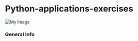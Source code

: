# Python-applications-exercises

![My Image](https://www.habitante.it/wp-content/uploads/2022/03/abitare-vicino-traliccio.jpg)

### General Info

